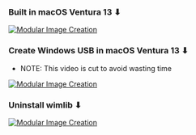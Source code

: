 ### Built in macOS Ventura 13 ⬇︎
[![Modular Image Creation](https://user-images.githubusercontent.com/6248794/180882015-aa6209bd-a10d-4a1e-85cf-d9729b8e0efc.png)](https://youtu.be/WKq97EguncY)

### Create Windows USB in macOS Ventura 13 ⬇︎

- NOTE: This video is cut to avoid wasting time

[![Modular Image Creation](https://user-images.githubusercontent.com/6248794/180882015-aa6209bd-a10d-4a1e-85cf-d9729b8e0efc.png)](https://youtu.be/T6Zm0yAiW8U)


### Uninstall wimlib ⬇︎
[![Modular Image Creation](https://user-images.githubusercontent.com/6248794/180882015-aa6209bd-a10d-4a1e-85cf-d9729b8e0efc.png)](https://youtu.be/mChL3d3uMWc)
